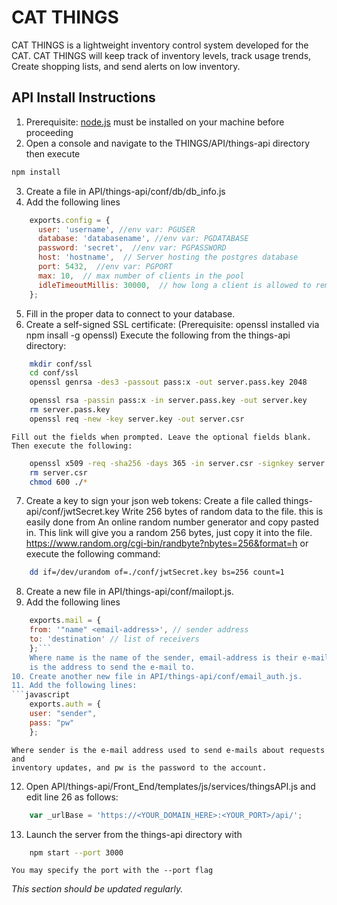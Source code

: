 ﻿# CAT THINGS
 CAT THINGS is a lightweight inventory control system developed for the CAT.
 CAT THINGS will keep track of inventory levels, track usage trends,
 Create shopping lists, and send alerts on low inventory.

## API Install Instructions
1. Prerequisite: [node.js](https://nodejs.org/en/) must be installed on your machine before proceeding  
2. Open a console and navigate to the THINGS/API/things-api directory then execute
```bash
npm install
```
3. Create a file in API/things-api/conf/db/db_info.js
4. Add the following lines  
```javascript
    exports.config = {  
      user: 'username', //env var: PGUSER
      database: 'databasename', //env var: PGDATABASE  
      password: 'secret',  //env var: PGPASSWORD
      host: 'hostname',  // Server hosting the postgres database
      port: 5432,  //env var: PGPORT
      max: 10,  // max number of clients in the pool
      idleTimeoutMillis: 30000,  // how long a client is allowed to remain idle before being closed
    };
```  
5. Fill in the proper data to connect to your database.
6. Create a self-signed SSL certificate:
       (Prerequisite: openssl installed via npm insall -g openssl)
       Execute the following from the things-api directory:
```bash
    mkdir conf/ssl
    cd conf/ssl
    openssl genrsa -des3 -passout pass:x -out server.pass.key 2048

    openssl rsa -passin pass:x -in server.pass.key -out server.key
    rm server.pass.key
    openssl req -new -key server.key -out server.csr
```
    Fill out the fields when prompted. Leave the optional fields blank.
    Then execute the following:
```bash
    openssl x509 -req -sha256 -days 365 -in server.csr -signkey server.key -out server.crt
    rm server.csr
    chmod 600 ./*
```
7. Create a key to sign your json web tokens:
        Create a file called things-api/conf/jwtSecret.key
        Write 256 bytes of random data to the file. this is easily done from
        An online random number generator and copy pasted in.
        This link will give you a random 256 bytes, just copy it into the file.
        https://www.random.org/cgi-bin/randbyte?nbytes=256&format=h
        or execute the following command:
```bash
    dd if=/dev/urandom of=./conf/jwtSecret.key bs=256 count=1
```
8. Create a new file in API/things-api/conf/mailopt.js.
9. Add the following lines  
```javascript
    exports.mail = {  
    from: '"name" <email-address>', // sender address
    to: 'destination' // list of receivers
    };```
    Where name is the name of the sender, email-address is their e-mail, and destination
    is the address to send the e-mail to.
10. Create another new file in API/things-api/conf/email_auth.js.
11. Add the following lines:
```javascript
    exports.auth = {  
    user: "sender",
    pass: "pw"
    };
```
    Where sender is the e-mail address used to send e-mails about requests and
    inventory updates, and pw is the password to the account.
12. Open API/things-api/Front_End/templates/js/services/thingsAPI.js and edit line 26 as follows:

```javascript
    var _urlBase = 'https://<YOUR_DOMAIN_HERE>:<YOUR_PORT>/api/';
```
    
13. Launch the server from the things-api directory with
```bash
    npm start --port 3000
```
    You may specify the port with the --port flag
   
_This section should be updated regularly._


